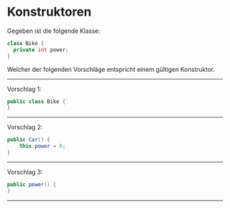 # Konstruktoren
Gegeben ist die folgende Klasse:

```java
class Bike {
  private int power;
}
```
Welcher der folgenden Vorschläge entspricht einem gültigen Konstruktor.

---
Vorschlag 1:
```java
public class Bike {
}
```
---
Vorschlag 2:
```java
public Car() {
    this.power = 0;
}
```
---
Vorschlag 3:
```java
public power() {
}
```
---

[comment]: <> ({
    "type": "singlechoice",
    "level": 1,
    "answers": [
        "Vorschlag 1", 
        "Vorschlag 2", 
        "Vorschlag 3"
    ],
    "solution": 1
})

